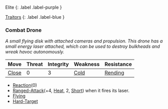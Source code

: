 Elite
{: .label .label-purple }

[Traitors](Game/Hostile-Groups#Traitors)
{: .label .label-blue }
### Combat Drone
*A small flying disk with attached cameras and propulsion. This drone has a small energy laser attached, which can be used to destroy bulkheads and wreak havoc autonomously.*

| Move                              | Threat | Integrity | Weakness                      | Resistance                          |
| --------------------------------- | ------ | --------- | ----------------------------- | ----------------------------------- |
| [Close](Game/Core/Movement#Close) | 0      | 3         | [Cold](Game/Core/Injury#Cold) | [Rending](Game/Core/Injury#Rending) |

* [Reaction](Game/Core/Blocks/Reaction)(0)
* [Ranged-Attack](Game/Core/Blocks/Ranged-Attack)(+4, [Heat](Game/Core/Injury#Heat), 2, [Short](Game/Core/Movement#Short)) when it fires its laser.
* [Flying](Game/Core/Blocks/Flying)
* [Hard-Target](Game/Core/Blocks/Hard-Target)